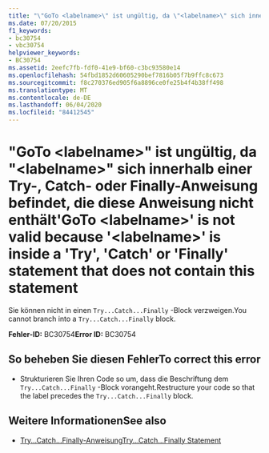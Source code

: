 ```yaml
---
title: "\"GoTo <labelname>\" ist ungültig, da \"<labelname>\" sich innerhalb einer Try-, Catch- oder Finally-Anweisung befindet, die diese Anweisung nicht enthält"
ms.date: 07/20/2015
f1_keywords:
- bc30754
- vbc30754
helpviewer_keywords:
- BC30754
ms.assetid: 2eefc7fb-fdf0-41e9-bf60-c3bc93580e14
ms.openlocfilehash: 54fbd1852d60605290bef7816b05f7b9ffc8c673
ms.sourcegitcommit: f8c270376ed905f6a8896ce0fe25b4f4b38ff498
ms.translationtype: MT
ms.contentlocale: de-DE
ms.lasthandoff: 06/04/2020
ms.locfileid: "84412545"
---
```

# <a name="goto-labelname-is-not-valid-because-labelname-is-inside-a-try-catch-or-finally-statement-that-does-not-contain-this-statement"></a><span data-ttu-id="62e03-102">"GoTo \<labelname>" ist ungültig, da "\<labelname>" sich innerhalb einer Try-, Catch- oder Finally-Anweisung befindet, die diese Anweisung nicht enthält</span><span class="sxs-lookup"><span data-stu-id="62e03-102">'GoTo \<labelname>' is not valid because '\<labelname>' is inside a 'Try', 'Catch' or 'Finally' statement that does not contain this statement</span></span>
<span data-ttu-id="62e03-103">Sie können nicht in einen `Try...Catch...Finally` -Block verzweigen.</span><span class="sxs-lookup"><span data-stu-id="62e03-103">You cannot branch into a `Try...Catch...Finally` block.</span></span>  
  
 <span data-ttu-id="62e03-104">**Fehler-ID:** BC30754</span><span class="sxs-lookup"><span data-stu-id="62e03-104">**Error ID:** BC30754</span></span>  
  
## <a name="to-correct-this-error"></a><span data-ttu-id="62e03-105">So beheben Sie diesen Fehler</span><span class="sxs-lookup"><span data-stu-id="62e03-105">To correct this error</span></span>  
  
- <span data-ttu-id="62e03-106">Strukturieren Sie Ihren Code so um, dass die Beschriftung dem `Try...Catch...Finally` -Block vorangeht.</span><span class="sxs-lookup"><span data-stu-id="62e03-106">Restructure your code so that the label precedes the `Try...Catch...Finally` block.</span></span>  
  
## <a name="see-also"></a><span data-ttu-id="62e03-107">Weitere Informationen</span><span class="sxs-lookup"><span data-stu-id="62e03-107">See also</span></span>

- [<span data-ttu-id="62e03-108">Try...Catch...Finally-Anweisung</span><span class="sxs-lookup"><span data-stu-id="62e03-108">Try...Catch...Finally Statement</span></span>](../language-reference/statements/try-catch-finally-statement.md)
